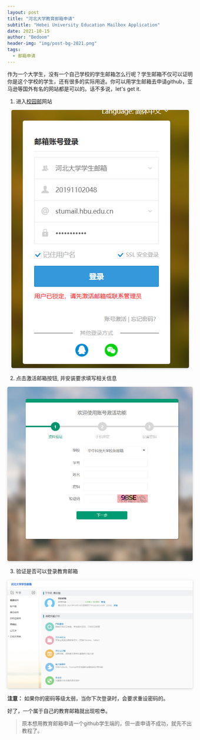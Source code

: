 ```yaml
---
layout: post
title: "河北大学教育邮箱申请"
subtitle: "Hebei University Education Mailbox Application"
date: 2021-10-15
author: "Bedoom"
header-img: "img/post-bg-2021.png"
tags:
  - 邮箱申请
---
```


作为一个大学生，没有一个自己学校的学生邮箱怎么行呢？学生邮箱不仅可以证明你是这个学校的学生，还有很多的实际用途。你可以用学生邮箱去申请github，亚马逊等国外有名的网站都是可以的。话不多说，let's get it.

1. 进入[校园邮](https://edu.icoremail.net/)网站

<div align=center>    <img style="border-radius: 0.3125em;    box-shadow: 0 2px 4px 0 rgba(34,36,38,.12),0 2px 10px 0 rgba(34,36,38,.08);"     src="https://github.com/bedoom/bedoom.github.io/blob/main/img/blog-img/1.%20%E9%82%AE%E7%AE%B1%E7%99%BB%E5%BD%95%E9%94%81%E5%AE%9A.png"> </div>

2. 点击激活邮箱按钮, 并安装要求填写相关信息

<div align=center>    <img style="border-radius: 0.3125em;    box-shadow: 0 2px 4px 0 rgba(34,36,38,.12),0 2px 10px 0 rgba(34,36,38,.08);"     src="https://github.com/bedoom/bedoom.github.io/blob/main/img/blog-img/%E8%B4%A6%E5%8F%B7%E6%BF%80%E6%B4%BB.png"> </div>

3. 验证是否可以登录教育邮箱

<div align=center>    <img style="border-radius: 0.3125em;    box-shadow: 0 2px 4px 0 rgba(34,36,38,.12),0 2px 10px 0 rgba(34,36,38,.08);"     src="https://github.com/bedoom/bedoom.github.io/blob/main/img/blog-img/%E4%B8%BB%E7%95%8C%E9%9D%A2.png"> </div>

**注意：** 如果你的密码等级太弱，当你下次登录时，会要求重设密码的。

好了，一个属于自己的教育邮箱就出现啦😎。

> 原本想用教育邮箱申请一个github学生端的，但一直申请不成功，就先不出教程了。
